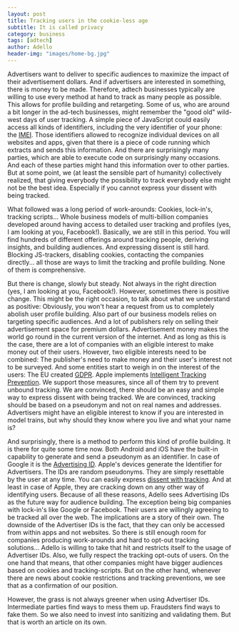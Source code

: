 ```yaml
---
layout: post
title: Tracking users in the cookie-less age
subtitle: It is called privacy
category: business
tags: [adtech]
author: Adello
header-img: "images/home-bg.jpg"
---
```


Advertisers want to deliver to specific audiences to maximize the impact of their advertisement dollars. And if advertisers are interested in something, there is money to be made. Therefore, adtech businesses typically are willing to use every method at hand to track as many people as possible. This allows for profile building and retargeting.
Some of us, who are around a bit longer in the ad-tech businesses, might remember the "good old" wild-west days of user tracking. A simple piece of JavaScript could easily access all kinds of identifiers, including the very identifier of your phone: the [IMEI](https://en.wikipedia.org/wiki/International_Mobile_Equipment_Identity). Those identifiers allowed to recognize individual devices on all websites and apps, given that there is a piece of code running which extracts and sends this information. And there are surprisingly many parties, which are able to execute code on surprisingly many occasions. And each of these parties might hand this information over to other parties.
But at some point, we (at least the sensible part of humanity) collectively realized, that giving everybody the possibility to track everybody else might not be the best idea.
Especially if you cannot express your dissent with being tracked.

What followed was a long period of work-arounds: Cookies, lock-in's, tracking scripts...  Whole business models of multi-billion companies developed around having access to detailed user tracking and profiles (yes, I am looking at you, Facebook!).
Basically, we are still in this period. You will find hundreds of different offerings around tracking people, deriving insights, and building audiences. And expressing dissent is still hard. Blocking JS-trackers, disabling cookies, contacting the companies directly... all those are ways to limit the tracking and profile building. None of them is comprehensive.

But there is change, slowly but steady. Not always in the right direction (yes, I am looking at you, Facebook!). However, sometimes there is positive change.
This might be the right occasion, to talk about what we understand as positive: Obviously, you won't hear a request from us to completely abolish user profile building. Also part of our business models relies on targeting specific audiences. And a lot of publishers rely on selling their advertisement space for premium dollars. Advertisement money makes the world go round in the current version of the internet. And as long as this is the case, there are a lot of companies with an eligible interest to make money out of their users.
However, two eligible interests need to be combined: The publisher's need to make money and their user's interest not to be surveyed. And some entities start to weigh in on the interest of the users: The EU created [GDPR](https://en.wikipedia.org/wiki/General_Data_Protection_Regulation). Apple implements [Intelligent Tracking Prevention](https://clearcode.cc/blog/intelligent-tracking-prevention/).
We support those measures, since all of them try to prevent unbound tracking. We are convinced, there should be an easy and simple way to express dissent with being tracked. We are convinced, tracking should be based on a pseudonym and not on real names and addresses. Advertisers might have an eligible interest to know if you are interested in model trains, but why should they know where you live and what your name is?

And surprisingly, there is a method to perform this kind of profile building. It is there for quite some time now. Both Android and iOS have the built-in capability to generate and send a pseudonym as an identifier. In case of Google it is the [Advertising ID](https://support.google.com/googleplay/android-developer/answer/6048248?hl=en). Apple's devices generate the Identifier for Advertisers. The IDs are random pseudonyms. They are simply resettable by the user at any time. You can easily express [dissent with tracking](https://www.adello.com/opt-out/). And at least in case of Apple, they are cracking down on any other way of identifying users.
Because of all these reasons, Adello sees Advertising IDs as the future way for audience building. The exception being big companies with lock-in's like Google or Facebook. Their users are willingly agreeing to be tracked all over the web. The implications are a story of their own.
The downside of the Advertiser IDs is the fact, that they can only be accessed from within apps and not websites. So there is still enough room for companies producing work-arounds and hard to opt-out tracking solutions...
Adello is willing to take that hit and restricts itself to the usage of Advertiser IDs. Also, we fully respect the tracking opt-outs of users. On the one hand that means, that other companies might have bigger audiences based on cookies and tracking-scripts. But on the other hand, whenever there are news about cookie restrictions and tracking preventions, we see that as a confirmation of our position.

However, the grass is not always greener when using Advertiser IDs. Intermediate parties find ways to mess them up. Fraudsters find ways to fake them. So we also need to invest into sanitizing and validating them. But that is worth an article on its own.

